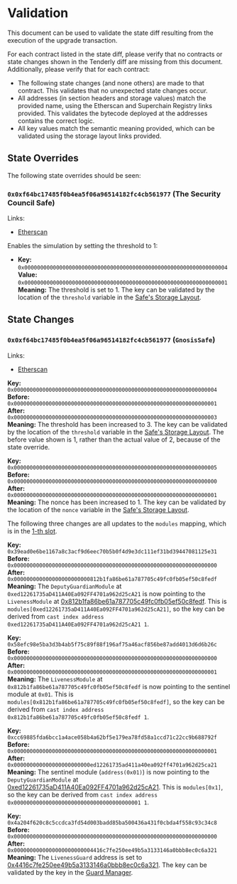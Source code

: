 # Validation

This document can be used to validate the state diff resulting from the execution of the upgrade
transaction.

For each contract listed in the state diff, please verify that no contracts or state changes shown in the Tenderly diff are missing from this document. Additionally, please verify that for each contract:

- The following state changes (and none others) are made to that contract. This validates that no unexpected state changes occur.
- All addresses (in section headers and storage values) match the provided name, using the Etherscan and Superchain Registry links provided. This validates the bytecode deployed at the addresses contains the correct logic.
- All key values match the semantic meaning provided, which can be validated using the storage layout links provided.

## State Overrides

The following state overrides should be seen:

### `0x0xf64bc17485f0b4ea5f06a96514182fc4cb561977` (The Security Council Safe)

Links:
- [Etherscan](https://sepolia.etherscan.io/address/0x0xf64bc17485f0b4ea5f06a96514182fc4cb56197777)

Enables the simulation by setting the threshold to 1:

- **Key:** `0x0000000000000000000000000000000000000000000000000000000000000004` <br/>
  **Value:** `0x0000000000000000000000000000000000000000000000000000000000000001`
  **Meaning:** The threshold is set to 1. The key can be validated by the location of the `threshold` variable in the [Safe's Storage Layout](https://github.com/safe-global/safe-smart-account/blob/186a21a74b327f17fc41217a927dea7064f74604/contracts/examples/libraries/GnosisSafeStorage.sol#L14).

## State Changes

### `0x0xf64bc17485f0b4ea5f06a96514182fc4cb561977` (`GnosisSafe`)

Links:
- [Etherscan](https://sepolia.etherscan.io/address/0x0xf64bc17485f0b4ea5f06a96514182fc4cb561977)

**Key:** `0x0000000000000000000000000000000000000000000000000000000000000004` <br/>
**Before:** `0x0000000000000000000000000000000000000000000000000000000000000001` <br/>
**After:** `0x0000000000000000000000000000000000000000000000000000000000000003` <br/>
**Meaning:** The threshold has been increased to 3. The key can be validated by the location of the `threshold` variable in the [Safe's Storage Layout](https://github.com/safe-global/safe-smart-account/blob/186a21a74b327f17fc41217a927dea7064f74604/contracts/examples/libraries/GnosisSafeStorage.sol#L14). The before value shown is 1, rather than the actual value of 2, because of the state override.

**Key:** `0x0000000000000000000000000000000000000000000000000000000000000005` <br/>
**Before:** `0x0000000000000000000000000000000000000000000000000000000000000000` <br/>
**After:** `0x0000000000000000000000000000000000000000000000000000000000000001` <br/>
**Meaning:** The nonce has been increased to 1. The key can be validated by the location of the `nonce` variable in the [Safe's Storage Layout](https://github.com/safe-global/safe-smart-account/blob/186a21a74b327f17fc41217a927dea7064f74604/contracts/examples/libraries/GnosisSafeStorage.sol#L17).

The following three changes are all updates to the `modules` mapping, which is in the [1-th slot](https://github.com/safe-global/safe-contracts/blob/v1.3.0/contracts/examples/libraries/GnosisSafeStorage.sol#L10).

**Key:** `0x39ead0e6be1167a8c3acf9d6eec70b5b0f4d9e3dc111ef31bd39447081125e31` <br/>
**Before:** `0x0000000000000000000000000000000000000000000000000000000000000000` <br/>
**After:** `0x000000000000000000000000812b1fa86be61a787705c49fc0fb05ef50c8fedf` <br/>
**Meaning:** The `DeputyGuardianModule` at `0xed12261735aD411A40Ea092FF4701a962d25cA21` is now pointing to the `LivenessModule` at [0x812b1fa86be61a787705c49fc0fb05ef50c8fedf](https://sepolia.etherscan.io/address/0x812b1fa86be61a787705c49fc0fb05ef50c8fedf).
  This is `modules[0xed12261735aD411A40Ea092FF4701a962d25cA21]`, so the key can be
    derived from `cast index address 0xed12261735aD411A40Ea092FF4701a962d25cA21 1`.

**Key:** `0x58efc98e5ba3d3b4ab5f75c89f88f196af75a46acf856be87add4013d6d6b26c` <br/>
**Before:** `0x0000000000000000000000000000000000000000000000000000000000000000` <br/>
**After:** `0x0000000000000000000000000000000000000000000000000000000000000001` <br/>
**Meaning:** The `LivenessModule` at `0x812b1fa86be61a787705c49fc0fb05ef50c8fedf` is now pointing to the sentinel module at `0x01`.
  This is `modules[0x812b1fa86be61a787705c49fc0fb05ef50c8fedf]`, so the key can be
    derived from `cast index address 0x812b1fa86be61a787705c49fc0fb05ef50c8fedf 1`.

**Key:** `0xcc69885fda6bcc1a4ace058b4a62bf5e179ea78fd58a1ccd71c22cc9b688792f` <br/>
**Before:** `0x0000000000000000000000000000000000000000000000000000000000000001` <br/>
**After:** `0x000000000000000000000000ed12261735ad411a40ea092ff4701a962d25ca21` <br/>
**Meaning:** The sentinel module (`address(0x01)`) is now pointing to the `DeputyGuardianModule` at [0xed12261735aD411A40Ea092FF4701a962d25cA21](https://sepolia.etherscan.io/address/0xed12261735aD411A40Ea092FF4701a962d25cA21).
  This is `modules[0x1]`, so the key can be
    derived from `cast index address 0x0000000000000000000000000000000000000001 1`.

**Key:** `0x4a204f620c8c5ccdca3fd54d003badd85ba500436a431f0cbda4f558c93c34c8` <br/>
**Before:** `0x0000000000000000000000000000000000000000000000000000000000000000` <br/>
**After:** `0x0000000000000000000000004416c7fe250ee49b5a3133146a0bbb8ec0c6a321` <br/>
**Meaning:** The `LivenessGuard` address is set to [0x4416c7fe250ee49b5a3133146a0bbb8ec0c6a321](https://sepolia.etherscan.io/address/0x4416c7fe250ee49b5a3133146a0bbb8ec0c6a321). The key can be validated by the key in the [Guard Manager](https://github.com/safe-global/safe-contracts/blob/v1.3.0/contracts/base/GuardManager.sol#L30).
